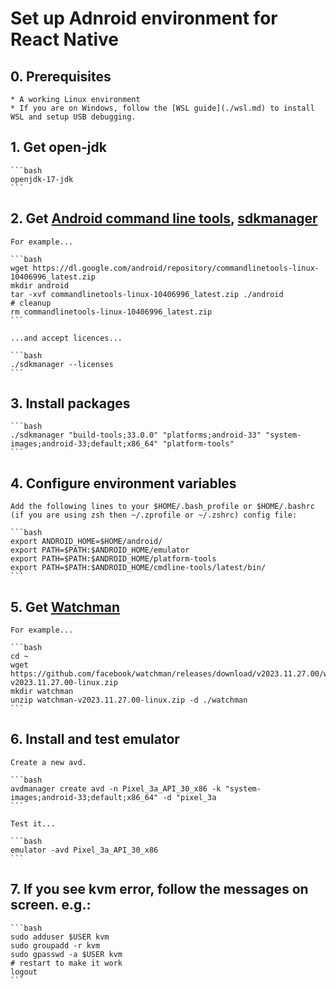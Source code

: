 # Set up Adnroid environment for React Native

## 0. Prerequisites

    * A working Linux environment
    * If you are on Windows, follow the [WSL guide](./wsl.md) to install WSL and setup USB debugging. 

## 1. Get open-jdk

    ```bash
    openjdk-17-jdk
    ```

## 2. Get [Android command line tools](https://developer.android.com/tools#tools-sdk), [sdkmanager](https://developer.android.com/tools/sdkmanager)

    For example...

    ```bash
    wget https://dl.google.com/android/repository/commandlinetools-linux-10406996_latest.zip
    mkdir android
    tar -xvf commandlinetools-linux-10406996_latest.zip ./android
    # cleanup
    rm commandlinetools-linux-10406996_latest.zip
    ```

    ...and accept licences...

    ```bash
    ./sdkmanager --licenses
    ```

## 3. Install packages

    ```bash
    ./sdkmanager "build-tools;33.0.0" "platforms;android-33" "system-images;android-33;default;x86_64" "platform-tools"
    ```

## 4. Configure environment variables

    Add the following lines to your $HOME/.bash_profile or $HOME/.bashrc (if you are using zsh then ~/.zprofile or ~/.zshrc) config file: 

    ```bash
    export ANDROID_HOME=$HOME/android/
    export PATH=$PATH:$ANDROID_HOME/emulator
    export PATH=$PATH:$ANDROID_HOME/platform-tools
    export PATH=$PATH:$ANDROID_HOME/cmdline-tools/latest/bin/
    ```

## 5. Get [Watchman](https://facebook.github.io/watchman/docs/install#ubuntu-prebuilt-debs)

    For example...

    ```bash
    cd ~
    wget https://github.com/facebook/watchman/releases/download/v2023.11.27.00/watchman-v2023.11.27.00-linux.zip
    mkdir watchman
    unzip watchman-v2023.11.27.00-linux.zip -d ./watchman
    ```

## 6. Install and test emulator

    Create a new avd.

    ```bash
    avdmanager create avd -n Pixel_3a_API_30_x86 -k "system-images;android-33;default;x86_64" -d "pixel_3a
    ```

    Test it...

    ```bash
    emulator -avd Pixel_3a_API_30_x86
    ```

## 7. If you see kvm error, follow the messages on screen. e.g.:

    ```bash
    sudo adduser $USER kvm
    sudo groupadd -r kvm
    sudo gpasswd -a $USER kvm
    # restart to make it work
    logout
    ```

